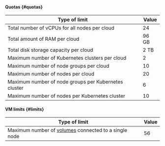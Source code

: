 #### Quotas {#quotas}

| Type of limit | Value |
| ----- | ----- |
| Total number of vCPUs for all nodes per cloud | 24 |
| Total amount of RAM per cloud | 96 GB |
| Total disk storage capacity per cloud | 2 TB |
| Maximum number of Kubernetes clusters per cloud | 2 |
| Maximum number of node groups per cloud | 10 |
| Maximum number of nodes per cloud | 20 |
| Maximum number of node groups per Kubernetes cluster | 6 |
| Maximum number of nodes per Kubernetes cluster | 10 |

#### VM limits {#limits}

| Type of limit | Value |
| ----- | ----- |
| Maximum number of [volumes](../managed-kubernetes/concepts/volume.md) connected to a single node | 56 |
